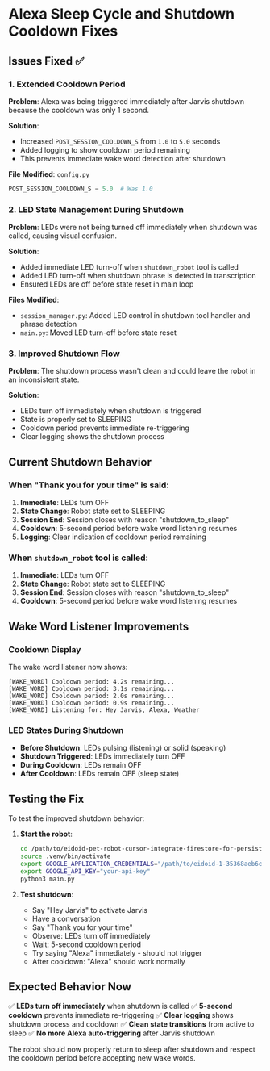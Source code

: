 # Alexa Sleep Cycle and Shutdown Cooldown Fixes

## Issues Fixed ✅

### 1. **Extended Cooldown Period**
**Problem**: Alexa was being triggered immediately after Jarvis shutdown because the cooldown was only 1 second.

**Solution**: 
- Increased `POST_SESSION_COOLDOWN_S` from `1.0` to `5.0` seconds
- Added logging to show cooldown period remaining
- This prevents immediate wake word detection after shutdown

**File Modified**: `config.py`
```python
POST_SESSION_COOLDOWN_S = 5.0  # Was 1.0
```

### 2. **LED State Management During Shutdown**
**Problem**: LEDs were not being turned off immediately when shutdown was called, causing visual confusion.

**Solution**:
- Added immediate LED turn-off when `shutdown_robot` tool is called
- Added LED turn-off when shutdown phrase is detected in transcription
- Ensured LEDs are off before state reset in main loop

**Files Modified**: 
- `session_manager.py`: Added LED control in shutdown tool handler and phrase detection
- `main.py`: Moved LED turn-off before state reset

### 3. **Improved Shutdown Flow**
**Problem**: The shutdown process wasn't clean and could leave the robot in an inconsistent state.

**Solution**:
- LEDs turn off immediately when shutdown is triggered
- State is properly set to SLEEPING
- Cooldown period prevents immediate re-triggering
- Clear logging shows the shutdown process

## Current Shutdown Behavior

### When "Thank you for your time" is said:
1. **Immediate**: LEDs turn OFF
2. **State Change**: Robot state set to SLEEPING
3. **Session End**: Session closes with reason "shutdown_to_sleep"
4. **Cooldown**: 5-second period before wake word listening resumes
5. **Logging**: Clear indication of cooldown period remaining

### When `shutdown_robot` tool is called:
1. **Immediate**: LEDs turn OFF
2. **State Change**: Robot state set to SLEEPING
3. **Session End**: Session closes with reason "shutdown_to_sleep"
4. **Cooldown**: 5-second period before wake word listening resumes

## Wake Word Listener Improvements

### Cooldown Display
The wake word listener now shows:
```
[WAKE_WORD] Cooldown period: 4.2s remaining...
[WAKE_WORD] Cooldown period: 3.1s remaining...
[WAKE_WORD] Cooldown period: 2.0s remaining...
[WAKE_WORD] Cooldown period: 0.9s remaining...
[WAKE_WORD] Listening for: Hey Jarvis, Alexa, Weather
```

### LED States During Shutdown
- **Before Shutdown**: LEDs pulsing (listening) or solid (speaking)
- **Shutdown Triggered**: LEDs immediately turn OFF
- **During Cooldown**: LEDs remain OFF
- **After Cooldown**: LEDs remain OFF (sleep state)

## Testing the Fix

To test the improved shutdown behavior:

1. **Start the robot**:
   ```bash
   cd /path/to/eidoid-pet-robot-cursor-integrate-firestore-for-persistent-chat-memory-99b0
   source .venv/bin/activate
   export GOOGLE_APPLICATION_CREDENTIALS="/path/to/eidoid-1-35368aeb6c49.json"
   export GOOGLE_API_KEY="your-api-key"
   python3 main.py
   ```

2. **Test shutdown**:
   - Say "Hey Jarvis" to activate Jarvis
   - Have a conversation
   - Say "Thank you for your time"
   - Observe: LEDs turn off immediately
   - Wait: 5-second cooldown period
   - Try saying "Alexa" immediately - should not trigger
   - After cooldown: "Alexa" should work normally

## Expected Behavior Now

✅ **LEDs turn off immediately** when shutdown is called
✅ **5-second cooldown** prevents immediate re-triggering
✅ **Clear logging** shows shutdown process and cooldown
✅ **Clean state transitions** from active to sleep
✅ **No more Alexa auto-triggering** after Jarvis shutdown

The robot should now properly return to sleep after shutdown and respect the cooldown period before accepting new wake words.
